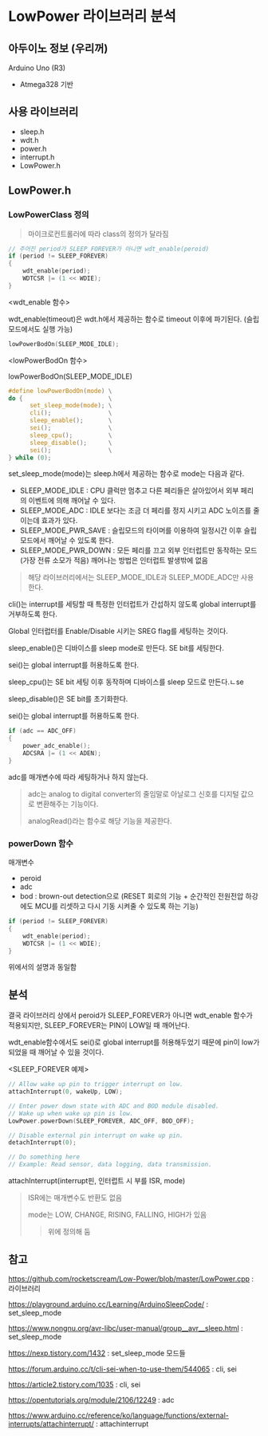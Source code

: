 # LowPower 라이브러리 분석

## 아두이노 정보 (우리꺼)

Arduino Uno (R3)

* Atmega328 기반



## 사용 라이브러리

* sleep.h
* wdt.h
* power.h
* interrupt.h
* LowPower.h



## LowPower.h

### LowPowerClass 정의

> 마이크로컨트롤러에 따라 class의 정의가 달라짐

```c
// 주어진 period가 SLEEP_FOREVER가 아니면 wdt_enable(peroid)
if (period != SLEEP_FOREVER)
{
    wdt_enable(period);
    WDTCSR |= (1 << WDIE);
}
```

<wdt_enable 함수>

wdt_enable(timeout)은 wdt.h에서 제공하는 함수로 timeout 이후에 파기된다. (슬립모드에서도 실행 가능)



```c
lowPowerBodOn(SLEEP_MODE_IDLE);
```

<lowPowerBodOn 함수>

lowPowerBodOn(SLEEP_MODE_IDLE)

```c
#define	lowPowerBodOn(mode)	\
do { 						\
      set_sleep_mode(mode); \
      cli();				\
      sleep_enable();		\
      sei();				\
      sleep_cpu();			\
      sleep_disable();		\
      sei();				\
} while (0);
```

set_sleep_mode(mode)는 sleep.h에서 제공하는 함수로 mode는 다음과 같다.

* SLEEP_MODE_IDLE : CPU 클럭만 멈추고 다른 페리들은 살아있어서 외부 페리의 이벤트에 의해 깨어날 수 있다.
* SLEEP_MODE_ADC : IDLE 보다는 조금 더 페리를 정지 시키고 ADC 노이즈를 줄이는데 효과가 있다.
* SLEEP_MODE_PWR_SAVE : 슬립모드의 타이머를 이용하여 일정시간 이후 슬립모드에서 깨어날 수 있도록 한다.
* SLEEP_MODE_PWR_DOWN : 모든 페리를 끄고 외부 인터럽트만 동작하는 모드 (가장 전류 소모가 적음) 깨어나는 방법은 인터럽트 발생밖에 없음

>  해당 라이브러리에서는 SLEEP_MODE_IDLE과 SLEEP_MODE_ADC만 사용한다.

cli()는 interrupt를 세팅할 때 특정한 인터럽트가 간섭하지 않도록 global interrupt를 거부하도록 한다.

Global 인터럽터를 Enable/Disable 시키는 SREG flag를 세팅하는 것이다.

sleep_enable()은 디바이스를 sleep mode로 만든다. SE bit를 세팅한다.

sei()는 global interrupt를 허용하도록 한다.

sleep_cpu()는 SE bit 세팅 이후 동작하며 디바이스를 sleep 모드로 만든다.ㄴse

sleep_disable()은 SE bit를 초기화한다.

sei()는 global interrupt를 허용하도록 한다.



```c
if (adc == ADC_OFF)
{
    power_adc_enable();
    ADCSRA |= (1 << ADEN);
}
```

adc를 매개변수에 따라 세팅하거나 하지 않는다.

> adc는 analog to digital converter의 줄임말로 아날로그 신호를 디지털 값으로 변환해주는 기능이다.
>
> analogRead()라는 함수로 해당 기능을 제공한다.



### powerDown 함수

매개변수

* peroid
* adc
* bod : brown-out detection으로 (RESET 회로의 기능 + 순간적인 전원전압 하강에도 MCU를 리셋하고 다시 기동 시켜줄 수 있도록 하는 기능)



```C
if (period != SLEEP_FOREVER)
{
    wdt_enable(period);
    WDTCSR |= (1 << WDIE);
}
```

위에서의 설명과 동일함





## 분석

결국 라이브러리 상에서 peroid가 SLEEP_FOREVER가 아니면 wdt_enable 함수가 적용되지만, SLEEP_FOREVER는 PIN이 LOW일 때 깨어난다.

wdt_enable함수에서도 sei()로 global interrupt를 허용해두었기 때문에 pin이 low가 되었을 때 깨어날 수 있을 것이다.



<SLEEP_FOREVER 예제>

```c
// Allow wake up pin to trigger interrupt on low.
attachInterrupt(0, wakeUp, LOW);

// Enter power down state with ADC and BOD module disabled.
// Wake up when wake up pin is low.
LowPower.powerDown(SLEEP_FOREVER, ADC_OFF, BOD_OFF); 

// Disable external pin interrupt on wake up pin.
detachInterrupt(0); 

// Do something here
// Example: Read sensor, data logging, data transmission.
```

attachInterrupt(interrupt핀, 인터럽트 시 부를 ISR, mode)

> ISR에는 매개변수도 반환도 없음
>
> mode는 LOW, CHANGE, RISING, FALLING, HIGH가 있음
>
> > 위에 정의해 둠





## 참고

https://github.com/rocketscream/Low-Power/blob/master/LowPower.cpp : 라이브러리

https://playground.arduino.cc/Learning/ArduinoSleepCode/ : set_sleep_mode

https://www.nongnu.org/avr-libc/user-manual/group__avr__sleep.html : set_sleep_mode

https://nexp.tistory.com/1432 : set_sleep_mode 모드들

https://forum.arduino.cc/t/cli-sei-when-to-use-them/544065 : cli, sei

https://article2.tistory.com/1035 : cli, sei

https://opentutorials.org/module/2106/12249 : adc

https://www.arduino.cc/reference/ko/language/functions/external-interrupts/attachinterrupt/ : attachinterrupt

